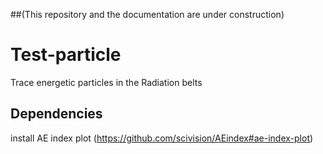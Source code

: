 ##(This repository and the documentation are under construction)

# Test-particle  
Trace energetic particles in the Radiation belts

## Dependencies

install AE index plot (https://github.com/scivision/AEindex#ae-index-plot)
